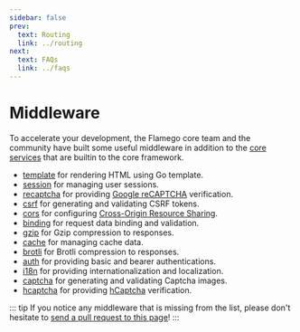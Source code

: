 ```yaml
---
sidebar: false
prev:
  text: Routing
  link: ../routing
next:
  text: FAQs
  link: ../faqs
---
```


# Middleware

To accelerate your development, the Flamego core team and the community have built some useful middleware in addition to the [core services](../core-services.md) that are builtin to the core framework.

- [template](https://github.com/flamego/template) for rendering HTML using Go template.
- [session](session.md) for managing user sessions.
- [recaptcha](https://github.com/flamego/recaptcha) for providing [Google reCAPTCHA](https://www.google.com/recaptcha/about/) verification.
- [csrf](https://github.com/flamego/csrf) for generating and validating CSRF tokens.
- [cors](cors.md) for configuring [Cross-Origin Resource Sharing](https://developer.mozilla.org/en-US/docs/Web/HTTP/CORS).
- [binding](https://github.com/flamego/binding) for request data binding and validation.
- [gzip](gzip.md) for Gzip compression to responses.
- [cache](cache.md) for managing cache data.
- [brotli](brotli.md) for Brotli compression to responses.
- [auth](auth.md) for providing basic and bearer authentications.
- [i18n](https://github.com/flamego/i18n) for providing internationalization and localization.
- [captcha](https://github.com/flamego/captcha) for generating and validating Captcha images.
- [hcaptcha](https://github.com/flamego/hcaptcha) for providing [hCaptcha](https://www.hcaptcha.com/) verification.

::: tip
If you notice any middleware that is missing from the list, please don't hesitate to [send a pull request to this page](https://github.com/flamego/flamego.dev/edit/main/docs/middleware/README.md)!
:::

